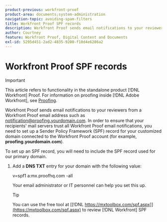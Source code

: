 ```yaml
---
product-previous: workfront-proof
product-area: documents;system-administration
navigation-topic: avoiding-spam-filters
title: Workfront Proof SPF records
description: Workfront Proof sends email notifications to your reviewers from a Workfront Proof email address such as notification@proofing.yourdomain.com. In order to ensure that your recipients' mail servers trust all Workfront Proof email notifications, you need to set up a [!DNL Sender Policy] Framework (SPF) record for your customized domain connected to the [!DNL Workfront] Proof account (for example, proofing.yourdomain.com).
author: Courtney
feature: Workfront Proof, Digital Content and Documents
exl-id: 5295d451-2ad2-4835-9200-f10d4e6286a2
---
```

# Workfront Proof SPF records

>[!IMPORTANT]
>
>This article refers to functionality in the standalone product [!DNL Workfront] Proof. For information on proofing inside [!DNL Adobe Workfront], see [Proofing](../../../review-and-approve-work/proofing/proofing.md).

Workfront Proof sends email notifications to your reviewers from a Workfront Proof email address such as notification@proofing.yourdomain.com. In order to ensure that your recipients'&nbsp;mail servers trust all Workfront Proof email notifications, you need to set up a Sender Policy Framework (SPF) record for your&nbsp;customized domain connected to the Workfront Proof account (for example, **proofing.yourdomain.com**).

To set up an SPF record, you will need to include the SPF record used for our primary domain.

1. Add a&nbsp;**DNS TXT** entry for your domain with the following value:

   v=spf1 a:mx.proofhq.com -all

   Your email administrator or IT personnel can help you set this up.

   >[!TIP]
   >
   >You can use the free tool at [[!DNL https://mxtoolbox.com/spf.aspx]](https://mxtoolbox.com/spf.aspx) to review [!DNL Workfront] SPF records.
